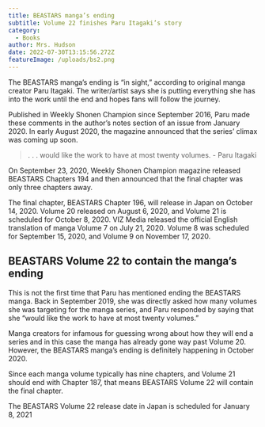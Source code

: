 ```yaml
---
title: BEASTARS manga’s ending
subtitle: Volume 22 finishes Paru Itagaki’s story
category:
  - Books
author: Mrs. Hudson
date: 2022-07-30T13:15:56.272Z
featureImage: /uploads/bs2.png
---
```

The BEASTARS manga’s ending is “in sight,” according to original manga creator Paru Itagaki. The writer/artist says she is putting everything she has into the work until the end and hopes fans will follow the journey.

Published in Weekly Shonen Champion since September 2016, Paru made these comments in the author’s notes section of an issue from January 2020. In early August 2020, the magazine announced that the series’ climax was coming up soon.

> . . . would like the work to have at most twenty volumes. - Paru Itagaki

On September 23, 2020, Weekly Shonen Champion magazine released BEASTARS Chapters 194 and then announced that the final chapter was only three chapters away.

The final chapter, BEASTARS Chapter 196, will release in Japan on October 14, 2020. Volume 20 released on August 6, 2020, and Volume 21 is scheduled for October 8, 2020. VIZ Media released the official English translation of manga Volume 7 on July 21, 2020. Volume 8 was scheduled for September 15, 2020, and Volume 9 on November 17, 2020.



## BEASTARS Volume 22 to contain the manga’s ending

This is not the first time that Paru has mentioned ending the BEASTARS manga. Back in September 2019, she was directly asked how many volumes she was targeting for the manga series, and Paru responded by saying that she “would like the work to have at most twenty volumes.”

Manga creators for infamous for guessing wrong about how they will end a series and in this case the manga has already gone way past Volume 20. However, the BEASTARS manga’s ending is definitely happening in October 2020.

Since each manga volume typically has nine chapters, and Volume 21 should end with Chapter 187, that means BEASTARS Volume 22 will contain the final chapter.

The BEASTARS Volume 22 release date in Japan is scheduled for January 8, 2021
